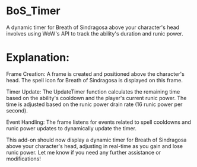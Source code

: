 # BoS_Timer
 A dynamic timer for Breath of Sindragosa above your character's head involves using WoW's API to track the ability's duration and runic power. 

# Explanation:
Frame Creation: A frame is created and positioned above the character's head. The spell icon for Breath of Sindragosa is displayed on this frame.

Timer Update: The UpdateTimer function calculates the remaining time based on the ability's cooldown and the player's current runic power. The time is adjusted based on the runic power drain rate (16 runic power per second).

Event Handling: The frame listens for events related to spell cooldowns and runic power updates to dynamically update the timer.

This add-on should now display a dynamic timer for Breath of Sindragosa above your character's head, adjusting in real-time as you gain and lose runic power. Let me know if you need any further assistance or modifications!
